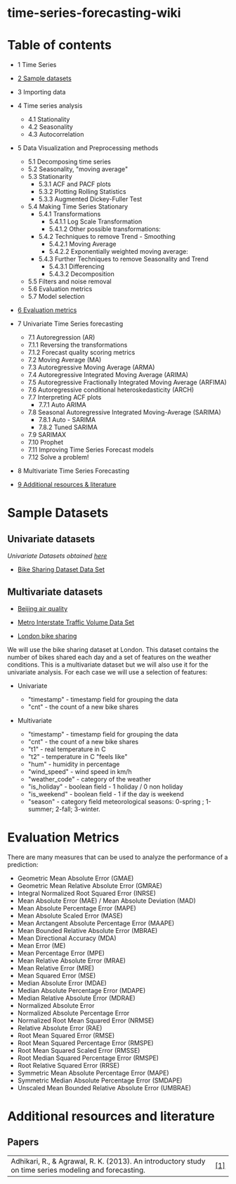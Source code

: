 # time-series-forecasting-wiki


Table of contents
=================
* 1  Time Series
* [2 Sample datasets](#sample-datasets)
* 3  Importing data
* 4  Time series analysis
  * 4.1  Stationality
  * 4.2  Seasonality 
  * 4.3  Autocorrelation
* 5  Data Visualization and Preprocessing methods
  * 5.1  Decomposing time series
  * 5.2  Seasonality, "moving average"  
  * 5.3  Stationarity  
    * 5.3.1  ACF and PACF plots
    * 5.3.2  Plotting Rolling Statistics
  	* 5.3.3  Augmented Dickey-Fuller Test
  * 5.4  Making Time Series Stationary
	* 5.4.1  Transformations
	  * 5.4.1.1  Log Scale Transformation
	  * 5.4.1.2  Other possible transformations:
	* 5.4.2  Techniques to remove Trend - Smoothing
	  * 5.4.2.1  Moving Average
	  * 5.4.2.2  Exponentially weighted moving average:
	* 5.4.3  Further Techniques to remove Seasonality and Trend
	  * 5.4.3.1  Differencing
	  * 5.4.3.2  Decomposition
  * 5.5  Filters and noise removal
  * 5.6  Evaluation metrics
  * 5.7  Model selection
* [6  Evaluation metrics](#evaluation-metrics)
* 7  Univariate Time Series forecasting
  * 7.1  Autoregression (AR)
  * 7.1.1  Reversing the transformations
  * 7.1.2  Forecast quality scoring metrics
  * 7.2  Moving Average (MA)
  * 7.3  Autoregressive Moving Average (ARMA)
  * 7.4  Autoregressive Integrated Moving Average (ARIMA)
  * 7.5  Autoregressive Fractionally Integrated Moving Average (ARFIMA)
  * 7.6  Autoregressive conditional heteroskedasticity (ARCH)
  * 7.7  Interpreting ACF plots
	* 7.7.1  Auto ARIMA
  * 7.8  Seasonal Autoregressive Integrated Moving-Average (SARIMA)
	* 7.8.1  Auto - SARIMA
	* 7.8.2  Tuned SARIMA
  * 7.9  SARIMAX
  * 7.10  Prophet
  * 7.11  Improving Time Series Forecast models
  * 7.12  Solve a problem!
  
* 8  Multivariate Time Series Forecasting

* [9 Additional resources & literature](#additional-resources-and-literature)
  

# Sample Datasets
## Univariate datasets
*Univariate Datasets obtained [here](https://machinelearningmastery.com/time-series-datasets-for-machine-learning/)*

* [Bike Sharing Dataset Data Set](https://archive.ics.uci.edu/ml/datasets/Bike+Sharing+Dataset)

## Multivariate datasets

* [Beijing air quality](https://archive.ics.uci.edu/ml/datasets/Beijing+Multi-Site+Air-Quality+Data)
* [Metro Interstate Traffic Volume Data Set](https://archive.ics.uci.edu/ml/datasets/Beijing+Multi-Site+Air-Quality+Data)

* [London bike sharing](https://www.kaggle.com/hmavrodiev/london-bike-sharing-dataset/data#_=_)

We will use the bike sharing dataset at London. This dataset contains the number of bikes shared each day and a set of features on the weather conditions. This is a multivariate dataset but we will also use it for the univariate analysis. For each case we will use a selection of features:

* Univariate
  * "timestamp" - timestamp field for grouping the data
  * "cnt" - the count of a new bike shares
  
* Multivariate 
  * "timestamp" - timestamp field for grouping the data
  * "cnt" - the count of a new bike shares
  * "t1" - real temperature in C
  * "t2" - temperature in C "feels like"
  * "hum" - humidity in percentage
  * "wind_speed" - wind speed in km/h
  * "weather_code" - category of the weather
  * "is_holiday" - boolean field - 1 holiday / 0 non holiday
  * "is_weekend" - boolean field - 1 if the day is weekend
  * "season" - category field meteorological seasons: 0-spring ; 1-summer; 2-fall; 3-winter.
# Evaluation Metrics

There are many measures that can be used to analyze the performance of a prediction:

* Geometric Mean Absolute Error (GMAE)
* Geometric Mean Relative Absolute Error (GMRAE)
* Integral Normalized Root Squared Error (INRSE)
* Mean Absolute Error (MAE) / Mean Absolute Deviation (MAD)
* Mean Absolute Percentage Error (MAPE)
* Mean Absolute Scaled Error (MASE)
* Mean Arctangent Absolute Percentage Error (MAAPE)
* Mean Bounded Relative Absolute Error (MBRAE)
* Mean Directional Accuracy (MDA)
* Mean Error (ME)
* Mean Percentage Error (MPE)
* Mean Relative Absolute Error (MRAE)
* Mean Relative Error (MRE)
* Mean Squared Error (MSE)
* Median Absolute Error (MDAE)
* Median Absolute Percentage Error (MDAPE)
* Median Relative Absolute Error (MDRAE)
* Normalized Absolute Error
* Normalized Absolute Percentage Error
* Normalized Root Mean Squared Error (NRMSE)
* Relative Absolute Error (RAE)
* Root Mean Squared Error (RMSE)
* Root Mean Squared Percentage Error (RMSPE)
* Root Mean Squared Scaled Error (RMSSE)
* Root Median Squared Percentage Error (RMSPE)
* Root Relative Squared Error (RRSE)
* Symmetric Mean Absolute Percentage Error (MAPE)
* Symmetric Median Absolute Percentage Error (SMDAPE)
* Unscaled Mean Bounded Relative Absolute Error (UMBRAE)

# Additional resources and literature
## Papers

|| |
| - | - |
| Adhikari, R., & Agrawal, R. K. (2013). An introductory study on time series modeling and forecasting.|[[1]](https://arxiv.org/ftp/arxiv/papers/1302/1302.6613.pdf)|